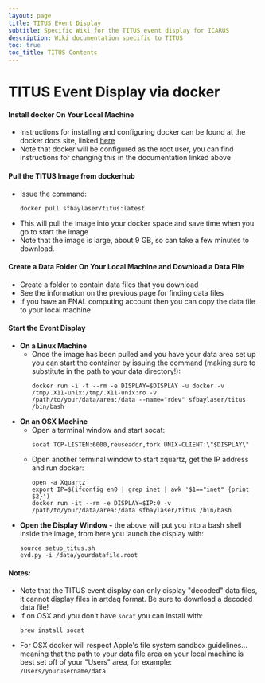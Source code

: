 ```yaml
---
layout: page
title: TITUS Event Display
subtitle: Specific Wiki for the TITUS event display for ICARUS
description: Wiki documentation specific to TITUS
toc: true
toc_title: TITUS Contents
---
```




TITUS Event Display via docker
==============================


#### Install docker On Your Local Machine
- Instructions for installing and configuring docker can be found at the docker docs site, linked [here](https://docs.docker.com/get-docker/)
- Note that docker will be configured as the root user, you can find instructions for changing this in the documentation linked above

#### Pull the TITUS Image from dockerhub
- Issue the command:
  ```
  docker pull sfbaylaser/titus:latest
  ```
- This will pull the image into your docker space and save time when you go to start the image
- Note that the image is large, about 9 GB, so can take a few minutes to download.

#### Create a Data Folder On Your Local Machine and Download a Data File
- Create a folder to contain data files that you download
- See the information on the previous page for finding data files
- If you have an FNAL computing account then you can copy the data file to your local machine

#### Start the Event Display
- **On a Linux Machine**
  - Once the image has been pulled and you have your data area set up you can start the container by issuing the command (making sure to substitute in the path to your data directory!):
    ```
    docker run -i -t --rm -e DISPLAY=$DISPLAY -u docker -v /tmp/.X11-unix:/tmp/.X11-unix:ro -v /path/to/your/data/area:/data --name="rdev" sfbaylaser/titus /bin/bash
    ```
- **On an OSX Machine**
  - Open a terminal window and start socat:
    ```
    socat TCP-LISTEN:6000,reuseaddr,fork UNIX-CLIENT:\"$DISPLAY\"
    ```
  - Open another terminal window to start xquartz, get the IP address and run docker:
    ```
    open -a Xquartz
    export IP=$(ifconfig en0 | grep inet | awk '$1=="inet" {print $2}')
    docker run -it --rm -e DISPLAY=$IP:0 -v /path/to/your/data/area:/data sfbaylaser/titus /bin/bash
    ```
- **Open the Display Window -** the above will put you into a bash shell inside the image, from here you launch the display with:
  ```
  source setup_titus.sh
  evd.py -i /data/yourdatafile.root
  ```

#### Notes:
- Note that the TITUS event display can only display "decoded" data files, it cannot display files in artdaq format. Be sure to download a decoded data file!
- If on OSX and you don't have `socat` you can install with:
  ```
  brew install socat
  ```
- For OSX docker will respect Apple's file system sandbox guidelines... meaning that the path to your data file area on your local machine is best set off of your "Users" area, for example: `/Users/yourusername/data`
